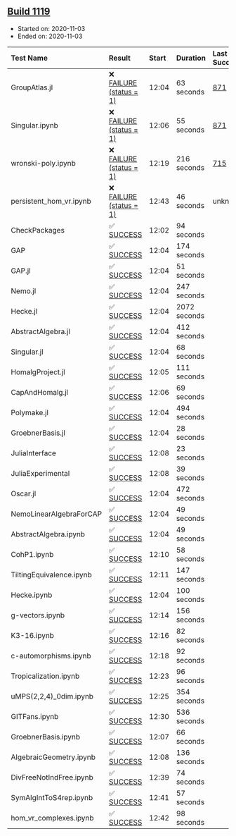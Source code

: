 ## [Build 1119](https://oscarci.mathematik.uni-kl.de/job/oscar-stable/1119/)

* Started on: 2020-11-03
* Ended on: 2020-11-03

| Test Name    | Result | Start | Duration | Last Success | First Failure |
|:-------------|:-------|:------|:---------|:-------------|:--------------|
| GroupAtlas.jl | ❌ [FAILURE (status = 1)](https://oscarci.mathematik.uni-kl.de/job/oscar-stable/1119/artifact/logs/build-1119/GroupAtlas.jl.log) | 12:04 | 63 seconds | [871](https://oscarci.mathematik.uni-kl.de/job/oscar-stable/871/) | [872](https://oscarci.mathematik.uni-kl.de/job/oscar-stable/872/) |
| Singular.ipynb | ❌ [FAILURE (status = 1)](https://oscarci.mathematik.uni-kl.de/job/oscar-stable/1119/artifact/logs/build-1119/Singular.ipynb.log) | 12:06 | 55 seconds | [871](https://oscarci.mathematik.uni-kl.de/job/oscar-stable/871/) | [872](https://oscarci.mathematik.uni-kl.de/job/oscar-stable/872/) |
| wronski-poly.ipynb | ❌ [FAILURE (status = 1)](https://oscarci.mathematik.uni-kl.de/job/oscar-stable/1119/artifact/logs/build-1119/wronski-poly.ipynb.log) | 12:19 | 216 seconds | [715](https://oscarci.mathematik.uni-kl.de/job/oscar-stable/715/) | [716](https://oscarci.mathematik.uni-kl.de/job/oscar-stable/716/) |
| persistent_hom_vr.ipynb | ❌ [FAILURE (status = 1)](https://oscarci.mathematik.uni-kl.de/job/oscar-stable/1119/artifact/logs/build-1119/persistent_hom_vr.ipynb.log) | 12:43 | 46 seconds | unknown | unknown |
| CheckPackages | ✅ [SUCCESS](https://oscarci.mathematik.uni-kl.de/job/oscar-stable/1119/artifact/logs/build-1119/CheckPackages.log) | 12:02 | 94 seconds |  |  |
| GAP | ✅ [SUCCESS](https://oscarci.mathematik.uni-kl.de/job/oscar-stable/1119/artifact/logs/build-1119/GAP.log) | 12:04 | 174 seconds |  |  |
| GAP.jl | ✅ [SUCCESS](https://oscarci.mathematik.uni-kl.de/job/oscar-stable/1119/artifact/logs/build-1119/GAP.jl.log) | 12:04 | 51 seconds |  |  |
| Nemo.jl | ✅ [SUCCESS](https://oscarci.mathematik.uni-kl.de/job/oscar-stable/1119/artifact/logs/build-1119/Nemo.jl.log) | 12:04 | 247 seconds |  |  |
| Hecke.jl | ✅ [SUCCESS](https://oscarci.mathematik.uni-kl.de/job/oscar-stable/1119/artifact/logs/build-1119/Hecke.jl.log) | 12:04 | 2072 seconds |  |  |
| AbstractAlgebra.jl | ✅ [SUCCESS](https://oscarci.mathematik.uni-kl.de/job/oscar-stable/1119/artifact/logs/build-1119/AbstractAlgebra.jl.log) | 12:04 | 412 seconds |  |  |
| Singular.jl | ✅ [SUCCESS](https://oscarci.mathematik.uni-kl.de/job/oscar-stable/1119/artifact/logs/build-1119/Singular.jl.log) | 12:04 | 68 seconds |  |  |
| HomalgProject.jl | ✅ [SUCCESS](https://oscarci.mathematik.uni-kl.de/job/oscar-stable/1119/artifact/logs/build-1119/HomalgProject.jl.log) | 12:05 | 111 seconds |  |  |
| CapAndHomalg.jl | ✅ [SUCCESS](https://oscarci.mathematik.uni-kl.de/job/oscar-stable/1119/artifact/logs/build-1119/CapAndHomalg.jl.log) | 12:06 | 69 seconds |  |  |
| Polymake.jl | ✅ [SUCCESS](https://oscarci.mathematik.uni-kl.de/job/oscar-stable/1119/artifact/logs/build-1119/Polymake.jl.log) | 12:04 | 494 seconds |  |  |
| GroebnerBasis.jl | ✅ [SUCCESS](https://oscarci.mathematik.uni-kl.de/job/oscar-stable/1119/artifact/logs/build-1119/GroebnerBasis.jl.log) | 12:04 | 28 seconds |  |  |
| JuliaInterface | ✅ [SUCCESS](https://oscarci.mathematik.uni-kl.de/job/oscar-stable/1119/artifact/logs/build-1119/JuliaInterface.log) | 12:08 | 23 seconds |  |  |
| JuliaExperimental | ✅ [SUCCESS](https://oscarci.mathematik.uni-kl.de/job/oscar-stable/1119/artifact/logs/build-1119/JuliaExperimental.log) | 12:08 | 39 seconds |  |  |
| Oscar.jl | ✅ [SUCCESS](https://oscarci.mathematik.uni-kl.de/job/oscar-stable/1119/artifact/logs/build-1119/Oscar.jl.log) | 12:04 | 472 seconds |  |  |
| NemoLinearAlgebraForCAP | ✅ [SUCCESS](https://oscarci.mathematik.uni-kl.de/job/oscar-stable/1119/artifact/logs/build-1119/NemoLinearAlgebraForCAP.log) | 12:04 | 49 seconds |  |  |
| AbstractAlgebra.ipynb | ✅ [SUCCESS](https://oscarci.mathematik.uni-kl.de/job/oscar-stable/1119/artifact/logs/build-1119/AbstractAlgebra.ipynb.log) | 12:04 | 49 seconds |  |  |
| CohP1.ipynb | ✅ [SUCCESS](https://oscarci.mathematik.uni-kl.de/job/oscar-stable/1119/artifact/logs/build-1119/CohP1.ipynb.log) | 12:10 | 58 seconds |  |  |
| TiltingEquivalence.ipynb | ✅ [SUCCESS](https://oscarci.mathematik.uni-kl.de/job/oscar-stable/1119/artifact/logs/build-1119/TiltingEquivalence.ipynb.log) | 12:11 | 147 seconds |  |  |
| Hecke.ipynb | ✅ [SUCCESS](https://oscarci.mathematik.uni-kl.de/job/oscar-stable/1119/artifact/logs/build-1119/Hecke.ipynb.log) | 12:04 | 100 seconds |  |  |
| g-vectors.ipynb | ✅ [SUCCESS](https://oscarci.mathematik.uni-kl.de/job/oscar-stable/1119/artifact/logs/build-1119/g-vectors.ipynb.log) | 12:14 | 156 seconds |  |  |
| K3-16.ipynb | ✅ [SUCCESS](https://oscarci.mathematik.uni-kl.de/job/oscar-stable/1119/artifact/logs/build-1119/K3-16.ipynb.log) | 12:16 | 82 seconds |  |  |
| c-automorphisms.ipynb | ✅ [SUCCESS](https://oscarci.mathematik.uni-kl.de/job/oscar-stable/1119/artifact/logs/build-1119/c-automorphisms.ipynb.log) | 12:18 | 92 seconds |  |  |
| Tropicalization.ipynb | ✅ [SUCCESS](https://oscarci.mathematik.uni-kl.de/job/oscar-stable/1119/artifact/logs/build-1119/Tropicalization.ipynb.log) | 12:23 | 96 seconds |  |  |
| uMPS(2,2,4)_0dim.ipynb | ✅ [SUCCESS](https://oscarci.mathematik.uni-kl.de/job/oscar-stable/1119/artifact/logs/build-1119/uMPS-2-2-4-_0dim.ipynb.log) | 12:25 | 354 seconds |  |  |
| GITFans.ipynb | ✅ [SUCCESS](https://oscarci.mathematik.uni-kl.de/job/oscar-stable/1119/artifact/logs/build-1119/GITFans.ipynb.log) | 12:30 | 536 seconds |  |  |
| GroebnerBasis.ipynb | ✅ [SUCCESS](https://oscarci.mathematik.uni-kl.de/job/oscar-stable/1119/artifact/logs/build-1119/GroebnerBasis.ipynb.log) | 12:07 | 66 seconds |  |  |
| AlgebraicGeometry.ipynb | ✅ [SUCCESS](https://oscarci.mathematik.uni-kl.de/job/oscar-stable/1119/artifact/logs/build-1119/AlgebraicGeometry.ipynb.log) | 12:08 | 136 seconds |  |  |
| DivFreeNotIndFree.ipynb | ✅ [SUCCESS](https://oscarci.mathematik.uni-kl.de/job/oscar-stable/1119/artifact/logs/build-1119/DivFreeNotIndFree.ipynb.log) | 12:39 | 74 seconds |  |  |
| SymAlgIntToS4rep.ipynb | ✅ [SUCCESS](https://oscarci.mathematik.uni-kl.de/job/oscar-stable/1119/artifact/logs/build-1119/SymAlgIntToS4rep.ipynb.log) | 12:41 | 57 seconds |  |  |
| hom_vr_complexes.ipynb | ✅ [SUCCESS](https://oscarci.mathematik.uni-kl.de/job/oscar-stable/1119/artifact/logs/build-1119/hom_vr_complexes.ipynb.log) | 12:42 | 98 seconds |  |  |
